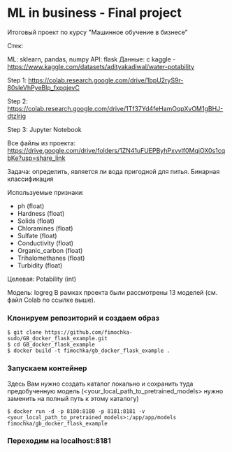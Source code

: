 # ML in business - Final project
Итоговый проект по курсу "Машинное обучение в бизнесе"

Стек:

ML: sklearn, pandas, numpy
API: flask
Данные: с kaggle - https://www.kaggle.com/datasets/adityakadiwal/water-potability

Step 1: https://colab.research.google.com/drive/1bpU2ryS9r-80sleVhPyeBlp_fxpqjevC

Step 2: https://colab.research.google.com/drive/1Tf37Yd4feHamOqpXvOM1gBHJ-dtzIrjg

Step 3: Jupyter Notebook

Все файлы из проекта: https://drive.google.com/drive/folders/1ZN41uFUEPByhPxvvlf0MqiOX0s1cqbKe?usp=share_link


Задача: определить, является ли вода пригодной для питья. Бинарная классификация

Используемые признаки:

- ph (float)
- Hardness (float)
- Solids (float)
- Chloramines (float)
- Sulfate (float)
- Conductivity (float)
- Organic_carbon (float)
- Trihalomethanes (float)
- Turbidity (float)

Целевая: Potability (int)

Модель: logreg
В рамках проекта были рассмотрены 13 моделей (см. файл Colab по ссылке выше).

### Клонируем репозиторий и создаем образ
```
$ git clone https://github.com/fimochka-sudo/GB_docker_flask_example.git
$ cd GB_docker_flask_example
$ docker build -t fimochka/gb_docker_flask_example .
```

### Запускаем контейнер

Здесь Вам нужно создать каталог локально и сохранить туда предобученную модель (<your_local_path_to_pretrained_models> нужно заменить на полный путь к этому каталогу)
```
$ docker run -d -p 8180:8180 -p 8181:8181 -v <your_local_path_to_pretrained_models>:/app/app/models fimochka/gb_docker_flask_example
```

### Переходим на localhost:8181
